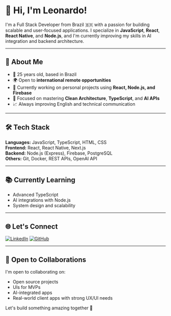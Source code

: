 # 👋 Hi, I'm Leonardo!

I'm a Full Stack Developer from Brazil 🇧🇷 with a passion for building scalable and user-focused applications. I specialize in **JavaScript**, **React**, **React Native**, and **Node.js**, and I'm currently improving my skills in AI integration and backend architecture.

---

## 🚀 About Me

- 🎯 25 years old, based in Brazil
- 🌍 Open to **international remote opportunities**
- 🔭 Currently working on personal projects using **React, Node.js, and Firebase**
- 🧠 Focused on mastering **Clean Architecture**, **TypeScript**, and **AI APIs**
- 📈 Always improving English and technical communication

---

## 🛠 Tech Stack

**Languages:** JavaScript, TypeScript, HTML, CSS  
**Frontend:** React, React Native, Next.js  
**Backend:** Node.js (Express), Firebase, PostgreSQL  
**Others:** Git, Docker, REST APIs, OpenAI API  

---

## 📚 Currently Learning

- Advanced TypeScript
- AI integrations with Node.js
- System design and scalability

---

## 🌐 Let's Connect

[![LinkedIn](https://img.shields.io/badge/LinkedIn-0A66C2?style=for-the-badge&logo=linkedin&logoColor=white)](https://www.linkedin.com/in/leonardohandrade/)
[![GitHub](https://img.shields.io/badge/GitHub-181717?style=for-the-badge&logo=github&logoColor=white)](https://github.com/oleonardodeandrade)

---

## 🤝 Open to Collaborations

I'm open to collaborating on:
- Open source projects
- UIs for MVPs
- AI-integrated apps
- Real-world client apps with strong UX/UI needs

Let's build something amazing together 🚀
